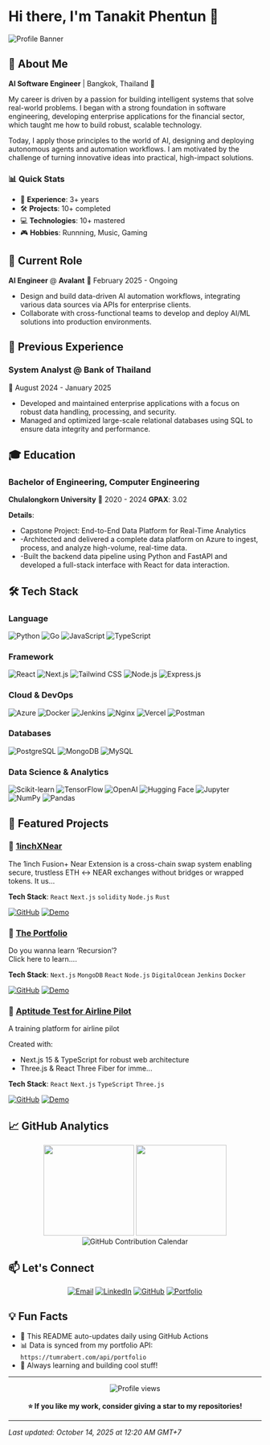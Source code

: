 # Hi there, I'm Tanakit Phentun 👋

![Profile Banner](https://github.com/tumrabert/tumrabert/blob/main/assets/banner.gif?raw=true)

## 🚀 About Me

**AI Software Engineer** | Bangkok, Thailand 📍

My career is driven by a passion for building intelligent systems that solve real-world problems. I began with a strong foundation in software engineering, developing enterprise applications for the financial sector, which taught me how to build robust, scalable technology.

Today, I apply those principles to the world of AI, designing and deploying autonomous agents and automation workflows. I am motivated by the challenge of turning innovative ideas into practical, high-impact solutions.

### 📊 Quick Stats
- 🎯 **Experience**: 3+ years
- 🛠️ **Projects**: 10+ completed
- 💻 **Technologies**: 10+ mastered
- 🎮 **Hobbies**: Runnning, Music, Gaming

## 💼 Current Role

**AI Engineer** @ **Avalant**
📅 February 2025 - Ongoing

- Design and build data-driven AI automation workflows, integrating various data sources via APIs for enterprise clients.
- Collaborate with cross-functional teams to develop and deploy AI/ML solutions into production environments.

## 💼 Previous Experience

### System Analyst @ Bank of Thailand
📅 August 2024 - January 2025

- Developed and maintained enterprise applications with a focus on robust data handling, processing, and security.
- Managed and optimized large-scale relational databases using SQL to ensure data integrity and performance.

## 🎓 Education

### Bachelor of Engineering, Computer Engineering
**Chulalongkorn University**
📅 2020 - 2024
**GPAX**: 3.02

**Details**:
- Capstone Project: End-to-End Data Platform for Real-Time Analytics
- -Architected and delivered a complete data platform on Azure to ingest, process, and analyze high-volume, real-time data.
- -Built the backend data pipeline using Python and FastAPI and developed a full-stack interface with React for data interaction.

## 🛠️ Tech Stack

### Language
![Python](https://img.shields.io/badge/-Python-000000?style=flat-square&logo=python&logoColor=white) ![Go](https://img.shields.io/badge/-Go-000000?style=flat-square&logo=go&logoColor=white) ![JavaScript](https://img.shields.io/badge/-JavaScript-000000?style=flat-square&logo=javascript&logoColor=white) ![TypeScript](https://img.shields.io/badge/-TypeScript-000000?style=flat-square&logo=typescript&logoColor=white)
### Framework
![React](https://img.shields.io/badge/-React-000000?style=flat-square&logo=react&logoColor=white) ![Next.js](https://img.shields.io/badge/-Nextjs-000000?style=flat-square&logo=nextjs&logoColor=white) ![Tailwind CSS](https://img.shields.io/badge/-Tailwind%20CSS-000000?style=flat-square&logo=tailwindcss&logoColor=white) ![Node.js](https://img.shields.io/badge/-Nodejs-000000?style=flat-square&logo=nodejs&logoColor=white) ![Express.js](https://img.shields.io/badge/-Expressjs-000000?style=flat-square&logo=expressjs&logoColor=white)
### Cloud & DevOps
![Azure](https://img.shields.io/badge/-Azure-000000?style=flat-square&logo=azure&logoColor=white) ![Docker](https://img.shields.io/badge/-Docker-000000?style=flat-square&logo=docker&logoColor=white) ![Jenkins](https://img.shields.io/badge/-Jenkins-000000?style=flat-square&logo=jenkins&logoColor=white) ![Nginx](https://img.shields.io/badge/-Nginx-000000?style=flat-square&logo=nginx&logoColor=white) ![Vercel](https://img.shields.io/badge/-Vercel-000000?style=flat-square&logo=vercel&logoColor=white) ![Postman](https://img.shields.io/badge/-Postman-000000?style=flat-square&logo=postman&logoColor=white)
### Databases
![PostgreSQL](https://img.shields.io/badge/-PostgreSQL-000000?style=flat-square&logo=postgresql&logoColor=white) ![MongoDB](https://img.shields.io/badge/-MongoDB-000000?style=flat-square&logo=mongodb&logoColor=white) ![MySQL](https://img.shields.io/badge/-MySQL-000000?style=flat-square&logo=mysql&logoColor=white)
### Data Science & Analytics
![Scikit-learn](https://img.shields.io/badge/-Scikitlearn-000000?style=flat-square&logo=scikitlearn&logoColor=white) ![TensorFlow](https://img.shields.io/badge/-TensorFlow-000000?style=flat-square&logo=tensorflow&logoColor=white) ![OpenAI](https://img.shields.io/badge/-OpenAI-000000?style=flat-square&logo=openai&logoColor=white) ![Hugging Face](https://img.shields.io/badge/-Hugging%20Face-000000?style=flat-square&logo=huggingface&logoColor=white) ![Jupyter](https://img.shields.io/badge/-Jupyter-000000?style=flat-square&logo=jupyter&logoColor=white) ![NumPy](https://img.shields.io/badge/-NumPy-000000?style=flat-square&logo=numpy&logoColor=white) ![Pandas](https://img.shields.io/badge/-Pandas-000000?style=flat-square&logo=pandas&logoColor=white)

## 🌟 Featured Projects

### 🔗 [1inchXNear](https://1inch-fusion-near.vercel.app/)

The 1inch Fusion+ Near Extension is a cross-chain swap system enabling secure, trustless ETH ↔ NEAR exchanges without bridges or wrapped tokens. It us...

**Tech Stack**: `React` `Next.js` `solidity` `Node.js` `Rust`

[![GitHub](https://img.shields.io/badge/-GitHub-181717?style=flat-square&logo=github)](https://github.com/tumrabert/1inchXNear) [![Demo](https://img.shields.io/badge/-Live_Demo-FF6B6B?style=flat-square&logo=vercel)](https://1inch-fusion-near.vercel.app/)
### 🔗 [The Portfolio](https://tumrabert.com/)

Do you wanna learn ‘Recursion’?   
Click here to learn....

**Tech Stack**: `Next.js` `MongoDB` `React` `Node.js` `DigitalOcean` `Jenkins` `Docker`

[![GitHub](https://img.shields.io/badge/-GitHub-181717?style=flat-square&logo=github)](https://github.com/tumrabert/ProfilePage) [![Demo](https://img.shields.io/badge/-Live_Demo-FF6B6B?style=flat-square&logo=vercel)](https://tumrabert.com/)
### 🔗 [Aptitude Test for Airline Pilot](https://pilotgame.vercel.app/)

A training platform for airline pilot

Created with:
  - Next.js 15 & TypeScript for robust web architecture
  - Three.js & React Three Fiber for imme...

**Tech Stack**: `React` `Next.js` `TypeScript` `Three.js`

[![GitHub](https://img.shields.io/badge/-GitHub-181717?style=flat-square&logo=github)](https://github.com/tumrabert/PilotAptGame) [![Demo](https://img.shields.io/badge/-Live_Demo-FF6B6B?style=flat-square&logo=vercel)](https://pilotgame.vercel.app/)

## 📈 GitHub Analytics

<div align="center">
  <img height="180em" src="https://github-readme-stats.vercel.app/api?username=tumrabert&show_icons=true&theme=radical&include_all_commits=true&count_private=true"/>
  <img height="180em" src="https://github-readme-stats.vercel.app/api/top-langs/?username=tumrabert&layout=compact&langs_count=8&theme=radical"/>
</div>

<div align="center">
  <img src="https://ghchart.rshah.org/tumrabert" alt="GitHub Contribution Calendar" />
</div>


## 📫 Let's Connect

<div align="center">

[![Email](https://img.shields.io/badge/-tum_tanakitp@hotmail.com-D14836?style=for-the-badge&logo=gmail&logoColor=white)](mailto:tum_tanakitp@hotmail.com)
[![LinkedIn](https://img.shields.io/badge/-LinkedIn-0077B5?style=for-the-badge&logo=linkedin&logoColor=white)](https://linkedin.com/in/tumrabert)
[![GitHub](https://img.shields.io/badge/-GitHub-181717?style=for-the-badge&logo=github)](https://github.com/tumrabert)
[![Portfolio](https://img.shields.io/badge/-Portfolio-FF6B6B?style=for-the-badge&logo=vercel)](https://tumrabert.com)

</div>

## 💡 Fun Facts

- 🔄 This README auto-updates daily using GitHub Actions
- 📊 Data is synced from my portfolio API: `https://tumrabert.com/api/portfolio`
- 🎯 Always learning and building cool stuff!

---

<div align="center">
  <img src="https://komarev.com/ghpvc/?username=tumrabert&color=blueviolet&style=flat-square&label=Profile+Views" alt="Profile views" />
  <br><br>
  <b>⭐ If you like my work, consider giving a star to my repositories!</b>
</div>

---
*Last updated: October 14, 2025 at 12:20 AM GMT+7*
